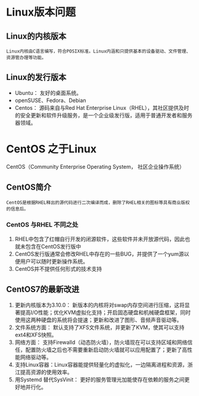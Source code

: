 # Linux版本问题

## Linux的内核版本

    Linux内核由C语言编写，符合POSIX标准。Linux内涵和只提供基本的设备驱动、文件管理、资源管办理等功能。

## Linux的发行版本
+ Ubuntu： 友好的桌面系统。
+ openSUSE、Fedora、Debian
+ Centos： 源码来自与Red Hat Enterprise Linux（RHEL），其社区提供及时的安全更新和软件升级服务，是一个企业级发行版，适用于普通开发者和服务器领域。

# CentOS 之于Linux

CentOS（Community Enterprise Operating System， 社区企业操作系统）

## CentOS简介

    CentOS是根据RHEL释出的源代码进行二次编译而成，删除了RHEL相关的图标等具有商业版权的信息后。

### CentOS 与RHEL 不同之处

1. RHEL中包含了红帽自行开发的闭源软件，这些软件并未开放源代码，因此也就未包含在CentOS发行版中
2. CentOS发行版通常会修改RHEL中存在的一些BUG，并提供了一个yum源以便用户可以随时更新操作系统。
3. CentOS并不提供任何形式的技术支持

## CentOS7的最新改进
1. 更新内核版本为3.10.0： 新版本的内核将对swap内存空间进行压缩，这将显著提高I/O性能；优化KVM虚拟化支持；开启固态硬盘和机械硬盘框架，同时使用这两种硬盘的系统将会提速；更新和改进了图形、音频声音驱动等。
2. 文件系统方面： 默认支持了XFS文件系统，并更新了KVM，使其可以支持ext4和XFS快照。
3. 网络方面： 支持Firewalld（动态防火墙），防火墙现在可以支持区域和网络信任，配置防火墙之后也不需要重新启动防火墙就可以应用配置了；更新了高性能网络驱动等。
4. 支持Linux容器：Linux容器能提供轻量化的虚拟化，一边隔离进程和资源，浙江提高资源的使用效率。
5. 用Systemd 替代SysVinit： 更好的服务管理光加能使存在依赖的服务之间更好地并行化。